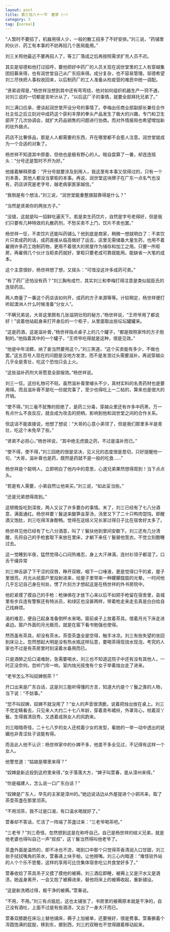 ```yaml
---
layout: post
title: 第三百八十一节　春梦（一）
category: 3
tag: [normal]
---
```


“人暂时不要招了，机器用得人少，一般的散工招多了不好安排。”刘三说，“药铺里的伙计、药工有本事的不妨再招几个医局能用。”

刘三关照他最近不要再招人了，等工厂落成之后再按照需求扩充人员不迟。

其实是邬德和他打过招呼，要他把好中药厂的人员关现在润世堂里的工人有穿越集团招募来得，也有润世堂自己从广东招来得。成分复杂，也不容易管理。邬德希望刘三尽快把人事权收回来，以后制药厂的工人准备从检疫营的难民中统一调配。

“贤弟说得是，”杨世祥没想到其中还有弯弯绕，他对如何组织机器生产一窍不通，对刘三说的一切都是言听计从了，“以后这厂子的事情，就要全部拜托兄弟了。”

刘三满口应承，便谈起润世堂开设分号的事情了。李梅出任商业部副部长兼任合作社主任之后立刻对中成药这个获利丰厚的拳头产品发生了极大的兴趣，专门和卫生部开了几次协调会，就扩大药品销售的问题进行协商。而对外情报局也希望增加新的驻外据点。

药店不比奢侈品，那是人人都需要的东西，开在哪里都不会惹人注意。润世堂就成为一个合适的对象了。

杨世祥不知道其中原委，但他也是极有野心的人。暗自盘算了一番，却连连摇头：“分号还是暂时不开为好。”

他接着解释原委：“开分号就要涉及到用人，我这里有本事又信得过的，只有一个刘本善，其他人都没当掌柜的本事。再说，润世堂这块牌子在广东一点名气也没有，药店讲究是老字号，越老病家医家越信。”

“我倒是有个想法，”刘三说，“润世堂能重整旗鼓靠得是什么？”

“当然是贤弟你的两张方子。”

“没错，这就是叫一招鲜吃遍天下。若是卖生药饮片，自然是字号老得好，但是我们只要有几种特效的丸散药剂，不愁买卖不上门，饮片不卖也罢。”

杨世祥一怔，不卖饮片还能叫药铺么？他到底是商家，稍微一想就明白了：不卖饮片只卖成药的话，成药直接从临高做好了运去，店里无需储备大量生药，也用不着雇佣许多药工炮制药物，更用不着很大的房屋作为储存和加工之用。只要一所柜房，再雇佣几个伙计当柜卖药就好，掌柜只要老成可靠就能用。能缺省一大笔的成本。

这个主意很妙，杨世祥想了想，又摇头：“可惜没这许多成药可卖。”

“有了药厂还怕没有药？”刘三胸有成竹，其实刘三和李梅打得注意是类似屈臣氏的连锁药店。

两人商量了一番这个药店该如何开，成药的方子来源等等。计较稍定，杨世祥便打听起澳洲人什么时候准备“分女人”。

“不瞒兄弟说，大哥这里颇有几张滋阴壮阳的秘方，”杨世祥说，“王师爷用了都说好！”说着他站起身来打开身后的一个柜子，从里面取出些坛坛罐罐来。

“这是药酒，这是滋补膏，”杨世祥指点桌子上的几个罐子，“都是按照家传的方子炮制的。”他指着其中的一个罐子，“王师爷吃得就是这种，很是见效。”

“他是中年活鳏，纳了妾当然要用这个。”刘三笑道，“这个买卖能有多少，不做也罢。”这五百号人现在的问题是没地方发泄，而不是发泄过头需要滋补。再说穿越众几乎全是青壮，吃这个恐怕只会上火。

“这些滋补药剂大哥愿意全部报效。”杨世祥说。

刘三一怔。这份礼物可不轻。虽然滋补膏里噱头不少，真材实料的名贵药材也是要用得。而且滋补膏不是吃一份就完事了，至少也得吃上一二帖的，算来也是很大的开销。

“使不得。”刘三毫不犹豫的拒绝了，是药三分毒，穿越众里还有许多中药黑，万一有点什么不良反应，就会成为攻击的把柄，影响到他和润世堂之间的合作关系。

但这话不能直接说，他想了想说：“大哥的心意小弟领了，但是我们那里多半是青壮，吃这个未免早了些。”

“贤弟不必担心，”杨世祥说，“其中绝无虎狼之药，不过是温补而已。”

“使不得，使不得，”刘三回绝的很是坚决，见义兄的态度很是恳切，只好提醒他一句，“大哥，滋补膏也是药，既然是药就不是一般的吃食……”

杨世祥是个聪明人，立即明白了他内中的意思，心道兄弟果然想得周到！当下点点头。

“若是有人需要，小弟自然让他来买。”刘三说，“如此妥当些。”

“还是兄弟想得周到。”

这顿晚饭吃到深夜，两人又议了许多要办的事情。末了，刘三已经有了七八分酒意，满面通红。杨世祥要丫鬟送来酸笋韭芽汤，汤里又下了二十只鸭肉馄饨，即醒酒又饱肚，刘三吃得浑身酣畅。觉得在这结义兄长家过得日子比在宿舍好太多了。

杨世祥见他已经有了七八分酒意，叫了丫鬟扶他到里间安歇下。刘三还有几分清醒，先将自己的手枪套取下来放在里床，才躺下来任丫鬟替他宽衣。不觉立刻酣睡过去。

这一觉睡到半夜，猛然觉得心口闷热难忍，身上大汗淋漓，连衬衫领子都湿了。口舌干燥异常

刘三伸舌舔了下干涩的双唇，睁开双眼，咽下一口唾液，更是觉得口干的紧，屋子里很亮，月光从纸窗户里投射进来，给屋子里带来一种朦朦胧胧的光晕。一时间他几乎忘记自己身在何处，愣了片刻方才想起这是在杨世祥的外书房院中。

他赶紧摸了摸自己的手枪：枪弹俱在才放下心来以后不如把手枪留在宿舍里，县城里有步兵连有警察还有特派员，和绿区也没甚两样，带着枪走来走去真是白白给自己找麻烦。

渴的难忍，便自己起身准备倒杯水来喝。窗前桌子上放着茶具。借着月光下床走进桌边。窗户外面的月光极亮，就是在窗下看书勉强也使得。

然而虽有茶具，却没有茶水。茶壶茶盏全是空得，触手冰凉。刘三有些失望的坐回到床沿上。忽然想起大明是没有热水瓶这样玩意，要喝茶得现烧水现泡，考究的人家也不过是有茶房里时刻滚着水备用而已。

只是酒醉之后口渴难耐，急需要喝水，刘三也不知道这院子中还有没有其他人，一时正没奈何。忽听门帘一响，室内烛光摇曳有个女子举着烛台走了进来。

“老爷怎么不叫奴婢倒茶？”

开口出来是广东白话，这是刘三能听得懂的方言，知道大约是个丫鬟之类的人物，当下说：“不妨事。”

“您不叫奴婢，奴婢不就没用了？”女人的声音很清脆，说着把烛台放在桌上。刘三不觉定睛看去，只见来人大约二十七八年龄，穿着青布裙袄，外罩背心，梳着双丫鬟。生得眉清目秀，又透着成熟女人的风韵来。

刘三暗暗奇怪，二十七八岁的女人还梳着少女的发型，看她的一举一动中透出的妩媚也非青涩处子说能有得。

而且此人他不认识：杨世祥家中的仆婢不多，他差不多全见过，不记得有这样一个女人。

他警觉道：“姑娘是哪里来得？”

“奴婢是新近投到这府里来得，”女子落落大方，“婢子叫萱春，是从漳州来得。”

“你是福建人，怎么说一口广东白话？”

“奴婢是广东人，早先的主家是漳州的。”她边说话边从外屋提进个小铜吊来，取了茶壶茶盏在那里沏茶。

“不用沏茶，我不过是口渴，有口温水喝就好了。”

萱春却不答话，忙活了一阵端了茶盏过来：“三老爷喝茶吧。”

“三老爷？”刘三奇怪，忽然想到这是在称呼自己。自己是杨世祥的结义兄弟，就是他老婆也得叫自己一声“叔叔”，这丫鬟当然得叫他老爷了。

茶盏外面是温热的，即不冰也不烫，喝到口中那个只觉得茶香清润入口甘甜，刘三抬手拭拭嘴角的茶水，萱春递上块手帕，让他擦嘴。刘三心内暗道：“难怪驻外站的人个个乐不思蜀，这样的享用可比住集体宿舍吃公共食堂好多了。”

萱春收拾了茶具吊子又摸了摸他的被褥。刘三酒后即睡，被褥上又是汗水又是酒渍。她返身离开，一会又抱了被褥进来，替他将床上的被褥收起，重新铺设。

“这是新洗晒过得，极干净的被褥。”萱春说。

“不用，不用。”刘三有点尴尬，这也太铺张了，书房里的被褥原本就是干净的，自己没有酒吐，上面不过是有些酒渍，又出了一身大汗而已。

萱春双膝跪在床沿上替他铺床，褥子上加被单，还要掖好，很是费事。萱春撅着个浑圆饱满的屁股，移到东，挪到西，刘三的双眼也不觉得跟着移动起来。